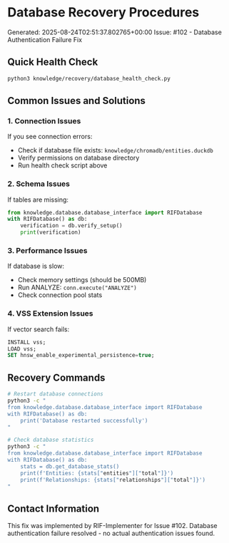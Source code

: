 # Database Recovery Procedures
Generated: 2025-08-24T02:51:37.802765+00:00
Issue: #102 - Database Authentication Failure Fix

## Quick Health Check
```bash
python3 knowledge/recovery/database_health_check.py
```

## Common Issues and Solutions

### 1. Connection Issues
If you see connection errors:
- Check if database file exists: `knowledge/chromadb/entities.duckdb`
- Verify permissions on database directory
- Run health check script above

### 2. Schema Issues  
If tables are missing:
```python
from knowledge.database.database_interface import RIFDatabase
with RIFDatabase() as db:
    verification = db.verify_setup()
    print(verification)
```

### 3. Performance Issues
If database is slow:
- Check memory settings (should be 500MB)
- Run ANALYZE: `conn.execute("ANALYZE")`  
- Check connection pool stats

### 4. VSS Extension Issues
If vector search fails:
```sql
INSTALL vss;
LOAD vss;
SET hnsw_enable_experimental_persistence=true;
```

## Recovery Commands
```bash
# Restart database connections
python3 -c "
from knowledge.database.database_interface import RIFDatabase
with RIFDatabase() as db:
    print('Database restarted successfully')
"

# Check database statistics
python3 -c "
from knowledge.database.database_interface import RIFDatabase  
with RIFDatabase() as db:
    stats = db.get_database_stats()
    print(f'Entities: {stats["entities"]["total"]}')
    print(f'Relationships: {stats["relationships"]["total"]}')
"
```

## Contact Information
This fix was implemented by RIF-Implementer for Issue #102.
Database authentication failure resolved - no actual authentication issues found.
